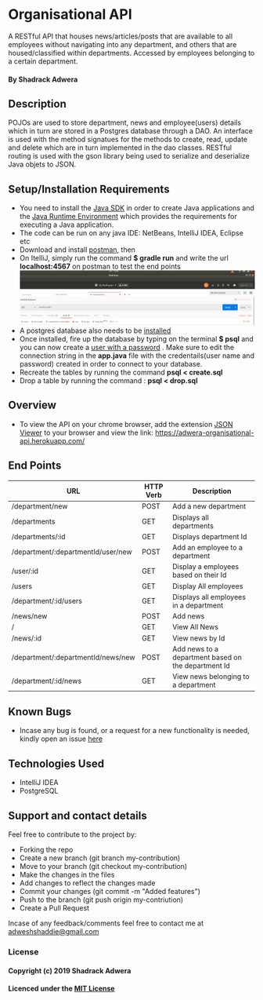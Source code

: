 # Organisational API

A RESTful API that houses news/articles/posts that are available to all employees without navigating into any department, and others that are housed/classified within departments. Accessed by employees belonging to a certain department.

#### By Shadrack Adwera

## Description

POJOs are used to store department, news and employee(users) details which in turn are stored in a Postgres database through a DAO. An interface is used with the method signatues for the methods to create, read, update and delete which are in turn implemented in the dao classes. RESTful routing is used with the gson library being used to serialize and deserialize Java objets to JSON.

## Setup/Installation Requirements

* You need to install the [Java SDK](https://sdkman.io/install) in order to create Java applications and the [Java Runtime Environment](https://sdkman.io/usage) which provides the requirements for executing a Java application.
* The code can be run on any java IDE: NetBeans, IntelliJ IDEA, Eclipse etc
* Download and install [postman](https://www.getpostman.com/downloads/), then
* On ItelliJ, simply run the command **$ gradle run** and write the url **localhost:4567** on postman to test the end points
![landing-page](src/main/resources/public/images/postman1.png)
* A postgres database also needs to be [installed](https://www.2ndquadrant.com/en/blog/pginstaller-install-postgresql/)
* Once installed, fire up the database by typing on the terminal **$ psql** and you can now create a [user with a password](https://www.postgresql.org/docs/8.0/sql-createuser.html) . Make sure to edit the connection string in the **app.java** file with the credentails(user name and password) created in order to connect to your database.
* Recreate the tables by running the command **psql < create.sql**
* Drop a table by running the command : **psql < drop.sql**

## Overview

* To view the API on your chrome browser, add the extension [JSON Viewer](https://chrome.google.com/webstore/detail/json-viewer/gbmdgpbipfallnflgajpaliibnhdgobh) to your browser and view the link: <https://adwera-organisational-api.herokuapp.com/>

## End Points

| URL                                   | HTTP Verb     | Description                                        |
|---                                    |---            |---                                                 |
| /department/new                       | POST          | Add a new department                               |
| /departments                          | GET           | Displays all departments                           |
| /departments/:id                      | GET           | Displays department Id                             |
| /department/:departmentId/user/new    | POST          | Add an employee to a department                    |
| /user/:id                             | GET           | Display a employees based on their Id              |
| /users                                | GET           | Display All employees                              |
| /department/:id/users                 | GET           | Displays all employees in a department             |
| /news/new                             | POST          | Add news                                           |
| /                                     | GET           | View All News                                      |
| /news/:id                             | GET           | View news by Id                                    |
| /department/:departmentId/news/new    | POST          | Add news to a department based on the department Id|
| /department/:id/news                  | GET           | View news belonging to a department                |

## Known Bugs

* Incase any bug is found, or a request for a new functionality is needed, kindly open an issue [here](https://github.com/ShadrackAdwera/Organisational-API/issues/new)

## Technologies Used

* IntelliJ IDEA
* PostgreSQL

## Support and contact details

Feel free to contribute to the project by:

* Forking the repo
* Create a new branch (git branch my-contribution)
* Move to your branch (git checkout my-contribution)
* Make the changes in the files
* Add changes to reflect the changes made
* Commit your changes (git commit -m "Added features")
* Push to the branch (git push origin my-contriution)
* Create a Pull Request

Incase of any feedback/comments feel free to contact me at adweshshaddie@gmail.com

### License

#### Copyright (c) 2019 Shadrack Adwera

#### Licenced under the [MIT License](LICENSE)
